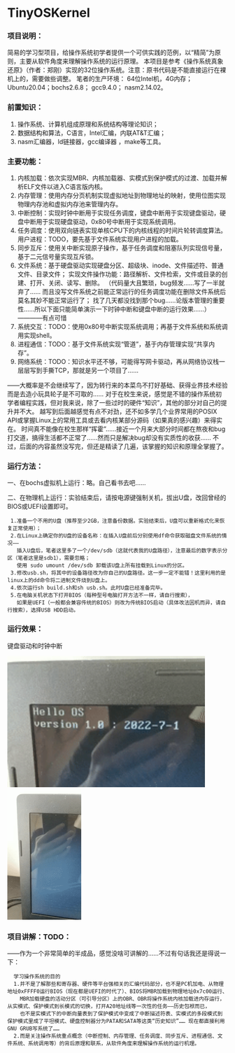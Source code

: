 # TinyOSKernel

### 项目说明：

简易的学习型项目，给操作系统初学者提供一个可供实践的范例，以“精简”为原则，主要从软件角度来理解操作系统的运行原理。
本项目是参考《操作系统真象还原》（作者：郑刚）实现的32位操作系统。注意：原书代码是不能直接运行在裸机上的，需要做些调整。
笔者的生产环境：
          64位Intel机，4G内存；
          Ubuntu20.04；bochs2.6.8；
          gcc9.4.0； nasm2.14.02。

### 前置知识：
1. 操作系统、计算机组成原理和系统结构等理论知识；
2. 数据结构和算法，C语言，Intel汇编，内联AT&T汇编；
3. nasm汇编器，ld链接器，gcc编译器 ，make等工具。


### 主要功能：
1. 内核加载：依次实现MBR、内核加载器、实模式到保护模式的过渡、加载并解析ELF文件以进入C语言版内核。
2. 内存管理：使用内存分页机制实现虚拟地址到物理地址的映射，使用位图实现物理内存池和虚拟内存池来管理内存。
3. 中断控制：实现时钟中断用于实现任务调度，键盘中断用于实现键盘驱动，硬盘中断用于实现硬盘驱动，0x80号中断用于实现系统调用。
4. 任务调度：使用双向链表实现单核CPU下的内核线程的时间片轮转调度算法。
            用户进程：TODO，要先基于文件系统实现用户进程的加载。
5. 同步互斥：使用关中断实现原子操作，基于任务调度和阻塞队列实现信号量，基于二元信号量实现互斥锁。
5. 文件系统：基于硬盘驱动实现硬盘分区、超级块、inode、文件描述符、普通文件、目录文件；
            实现文件操作功能：路径解析、文件检索，文件或目录的创建、打开、关闭、读写、删除。
           （代码量大且繁琐，bug频发……写了一半就弃了……
             而且没写文件系统之前能正常运行的任务调度功能在删除文件系统后莫名其妙不能正常运行了；
             找了几天都没找到那个bug……论版本管理的重要性……所以下面只能简单演示一下时钟中断和键盘中断的运行效果……）————有点可惜              
6. 系统交互：TODO：使用0x80号中断实现系统调用；再基于文件系统和系统调用实现shell。
7. 进程通信：TODO：基于文件系统实现“管道”，基于内存管理实现“共享内存”。
8. 网络系统：TODO：知识水平还不够，可能得写网卡驱动，再从网络协议栈一层层写到手撕TCP，那就是另一个项目了……

——大概率是不会继续写了，因为转行来的本菜鸟不打好基础、获得业界技术经验而是去造小玩具轮子是不可取的……
  对于在校生来说，感觉是不错的操作系统初学者编程实践，但对我来说，除了一些过时的硬件“知识”，其他的部分对自己的提升并不大。
  越写到后面越感觉有点不对劲，还不如多学几个业界常用的POSIX API或掌握Linux上的常用工具或去看内核某部分源码（如果真的感兴趣）来得实在。
  时间真不能像在校生那样“挥霍”……接近一个月来大部分时间都在熬夜和bug打交道，搞得生活都不正常了……然而只是解决bug却没有实质性的收获……
  不过，后面的内容虽然没写完，但还是精读了几遍，该掌握的知识和原理全掌握了。
  
  


### 运行方法：

一、在bochs虚拟机上运行：略。自己看书去吧……

二、在物理机上运行：实验结束后，请按电源键强制关机，拔出U盘，改回曾经的BIOS或UEFI设置即可。

     1.准备一个不用的U盘（推荐至少2GB，注意备份数据。实验结束后，U盘可以重新格式化来恢复正常使用）；
     2.在Linux上确定你的U盘的设备名称：在插入U盘前后分别使用df命令获取磁盘文件系统的情况——
       插入U盘后，笔者这里多了一个/dev/sdb（这就代表我的U盘路径），注意最后的数字表示分区（笔者这里是sdb1），需要忽略；
       使用 sudo umount /dev/sdb 卸载该U盘上所有挂载到Linux的分区。
     3.修改usb.sh，将其中的设备路径改为你自己的U盘路径。这一步一定不能错！这里利用的是linux上的dd命令将二进制文件烧到U盘上。
     4.依次运行sh build.sh和sh usb.sh。此时U盘已经准备完毕。
     5.在电脑关机状态下打开BIOS（每种型号电脑打开方法不一样，请自行搜索），
       如果是UEFI（一般都会兼容传统的BIOS）则改为传统BIOS启动（具体改法因机而异，请自行搜索），选择USB HDD启动。
       

### 运行效果：
键盘驱动和时钟中断
<div>
  <img src="temp/2.gif" height="300"/>
  <img src="temp/3.gif" height="300"/>
</div>


### 项目讲解：TODO：

——作为一个非常简单的半成品，感觉没啥可讲解的……不过有句话我还是得说一下：
```
  学习操作系统的目的
  1.并不是了解那些和寄存器、硬件等平台强相关的汇编代码部分，也不是PC机加电、从物理地址0xFFFF0运行BIOS（现在都是UEFI的时代了）、BIOS将MBR加载到物理地址0x7c00运行、
    MBR加载硬盘的活动分区（可引导分区）上的OBR、OBR将操作系统内核加载进内存运行，从实模式、保护模式到长模式的切换，打开A20地址线等一次性的任务——历史包袱而已，
    也不是实模式下的中断向量表到了保护模式中变成了中断描述符表、实模式的多段模式到保护模式里成了平坦模式、硬盘控制器分为PATA和SATA等这类“历史知识”…… 现在都直接利用GNU GRUB写系统了……
  2.而是关注操作系统重点概念（中断控制、内存管理、任务调度、同步互斥、进程通信、文件系统、系统调用等）的背后原理和联系，从软件角度来理解操作系统的运行机理。
  
```

